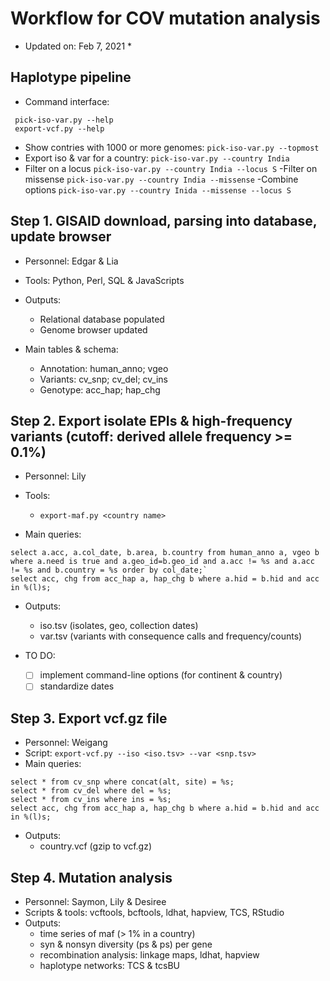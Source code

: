 # Workflow for COV mutation analysis
* Updated on: Feb 7, 2021 *

## Haplotype pipeline
- Command interface:
```
 pick-iso-var.py --help
 export-vcf.py --help
```
- Show contries with 1000 or more genomes: 
`pick-iso-var.py --topmost`
- Export iso & var for a country:
`pick-iso-var.py --country India`
- Filter on a locus
`pick-iso-var.py --country India --locus S`
-Filter on missense
`pick-iso-var.py --country India --missense`
-Combine options
`pick-iso-var.py --country Inida --missense --locus S`


## Step 1. GISAID download, parsing into database, update browser
- Personnel: Edgar & Lia
- Tools: Python, Perl, SQL & JavaScripts
- Outputs: 
  - Relational database populated
  - Genome browser updated

- Main tables & schema:
  * Annotation: human_anno; vgeo
  * Variants: cv_snp; cv_del; cv_ins
  * Genotype: acc_hap; hap_chg

## Step 2. Export isolate EPIs & high-frequency variants (cutoff: derived allele frequency >= 0.1%)
- Personnel: Lily
- Tools: 
  - `export-maf.py <country name>`

- Main queries:
 ```
select a.acc, a.col_date, b.area, b.country from human_anno a, vgeo b where a.need is true and a.geo_id=b.geo_id and a.acc != %s and a.acc != %s and b.country = %s order by col_date;`
select acc, chg from acc_hap a, hap_chg b where a.hid = b.hid and acc in %(l)s;
```
- Outputs:
  - iso.tsv (isolates, geo, collection dates)
  - var.tsv (variants with consequence calls and frequency/counts)

- TO DO:	
  - [ ] implement command-line options (for continent & country)	
  - [ ] standardize dates

## Step 3. Export vcf.gz file
- Personnel: Weigang
- Script: 
  	  `export-vcf.py --iso <iso.tsv> --var <snp.tsv>`
- Main queries:
```
select * from cv_snp where concat(alt, site) = %s;
select * from cv_del where del = %s;     
select * from cv_ins where ins = %s;
select acc, chg from acc_hap a, hap_chg b where a.hid = b.hid and acc in %(l)s;
```
- Outputs:
  - country.vcf (gzip to vcf.gz)

## Step 4. Mutation analysis
- Personnel: Saymon, Lily & Desiree
- Scripts & tools: vcftools, bcftools, ldhat, hapview, TCS, RStudio
- Outputs:
  - time series of maf (> 1% in a country)	
  - syn & nonsyn diversity (ps & ps) per gene	
  - recombination analysis: linkage maps, ldhat, hapview	
  - haplotype networks: TCS & tcsBU

